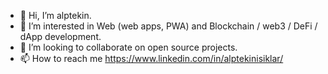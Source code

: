 - 👋 Hi, I’m alptekin.
- 👀 I’m interested in Web (web apps, PWA) and Blockchain / web3 / DeFi / dApp development. 
- 💞️ I’m looking to collaborate on open source projects.
- 📫 How to reach me https://www.linkedin.com/in/alptekinisiklar/ 
<!---
aisiklar/aisiklar is a ✨ special ✨ repository because its `README.md` (this file) appears on your GitHub profile.
You can click the Preview link to take a look at your changes.
--->

